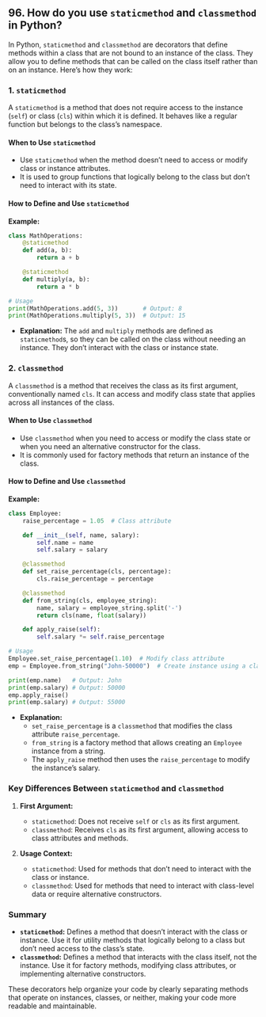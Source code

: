## 96. How do you use `staticmethod` and `classmethod` in Python?


In Python, `staticmethod` and `classmethod` are decorators that define methods within a class that are not bound to an instance of the class. They allow you to define methods that can be called on the class itself rather than on an instance. Here’s how they work:

### 1. **`staticmethod`**

A `staticmethod` is a method that does not require access to the instance (`self`) or class (`cls`) within which it is defined. It behaves like a regular function but belongs to the class’s namespace.

#### **When to Use `staticmethod`**

- Use `staticmethod` when the method doesn’t need to access or modify class or instance attributes.
- It is used to group functions that logically belong to the class but don’t need to interact with its state.

#### **How to Define and Use `staticmethod`**

**Example:**

```python
class MathOperations:
    @staticmethod
    def add(a, b):
        return a + b

    @staticmethod
    def multiply(a, b):
        return a * b

# Usage
print(MathOperations.add(5, 3))       # Output: 8
print(MathOperations.multiply(5, 3))  # Output: 15
```

- **Explanation:** The `add` and `multiply` methods are defined as `staticmethod`s, so they can be called on the class without needing an instance. They don’t interact with the class or instance state.

### 2. **`classmethod`**

A `classmethod` is a method that receives the class as its first argument, conventionally named `cls`. It can access and modify class state that applies across all instances of the class.

#### **When to Use `classmethod`**

- Use `classmethod` when you need to access or modify the class state or when you need an alternative constructor for the class.
- It is commonly used for factory methods that return an instance of the class.

#### **How to Define and Use `classmethod`**

**Example:**

```python
class Employee:
    raise_percentage = 1.05  # Class attribute

    def __init__(self, name, salary):
        self.name = name
        self.salary = salary

    @classmethod
    def set_raise_percentage(cls, percentage):
        cls.raise_percentage = percentage

    @classmethod
    def from_string(cls, employee_string):
        name, salary = employee_string.split('-')
        return cls(name, float(salary))

    def apply_raise(self):
        self.salary *= self.raise_percentage

# Usage
Employee.set_raise_percentage(1.10)  # Modify class attribute
emp = Employee.from_string("John-50000")  # Create instance using a class method

print(emp.name)   # Output: John
print(emp.salary) # Output: 50000
emp.apply_raise()
print(emp.salary) # Output: 55000
```

- **Explanation:** 
  - `set_raise_percentage` is a `classmethod` that modifies the class attribute `raise_percentage`.
  - `from_string` is a factory method that allows creating an `Employee` instance from a string.
  - The `apply_raise` method then uses the `raise_percentage` to modify the instance’s salary.

### Key Differences Between `staticmethod` and `classmethod`

1. **First Argument:**
   - `staticmethod`: Does not receive `self` or `cls` as its first argument.
   - `classmethod`: Receives `cls` as its first argument, allowing access to class attributes and methods.

2. **Usage Context:**
   - `staticmethod`: Used for methods that don’t need to interact with the class or instance.
   - `classmethod`: Used for methods that need to interact with class-level data or require alternative constructors.

### Summary

- **`staticmethod`:** Defines a method that doesn’t interact with the class or instance. Use it for utility methods that logically belong to a class but don’t need access to the class’s state.
- **`classmethod`:** Defines a method that interacts with the class itself, not the instance. Use it for factory methods, modifying class attributes, or implementing alternative constructors.

These decorators help organize your code by clearly separating methods that operate on instances, classes, or neither, making your code more readable and maintainable.
